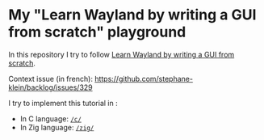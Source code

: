 # My "Learn Wayland by writing a GUI from scratch" playground

In this repository I try to follow [Learn Wayland by writing a GUI from scratch](https://gaultier.github.io/blog/wayland_from_scratch.html).

Context issue (in french): https://github.com/stephane-klein/backlog/issues/329

I try to implement this tutorial in :

- In C language: [`/c/`](./c/)
- In Zig language: [`/zig/`](./zig/)
